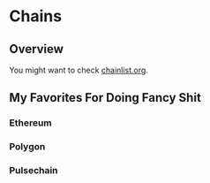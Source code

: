 # Chains

## Overview
You might want to check [chainlist.org](https://chainlist.org). 

## My Favorites For Doing Fancy Shit
### Ethereum

### Polygon

### Pulsechain

